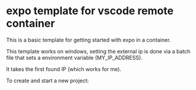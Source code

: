 # expo template for vscode remote container

This is a basic template for getting started with expo in a container.

This template works on windows, setting the external ip is done via a batch file that sets a environment variable (MY_IP_ADDRESS).

It takes the first found IP (which works for me).

To create and start a new project:

